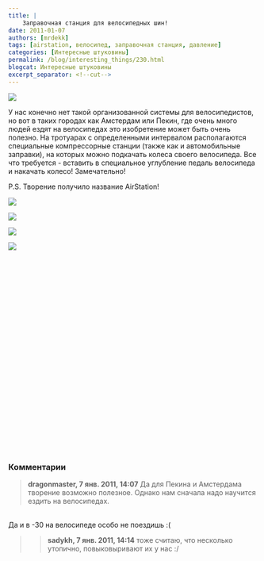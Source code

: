 ```yaml
---
title: |
    Заправочная станция для велосипедных шин!
date: 2011-01-07
authors: [mrdekk]
tags: [airstation, велосипед, заправочная станция, давление]
categories: [Интересные штуковины]
permalink: /blog/interesting_things/230.html
blogcat: Интересные штуковины
excerpt_separator: <!--cut-->
---
```



![](http://itw66.ru/uploads/images/00/00/01/2011/01/07/907659.jpg)


У нас конечно нет такой организованной системы для велосипедистов, но вот в таких городах как Амстердам или Пекин, где очень много людей ездят на велосипедах это изобретение может быть очень полезно. На тротуарах с определенными интервалом располагаются специальные компрессорные станции (также как и автомобильные заправки), на которых можно подкачать колеса своего велосипеда. Все что требуется - вставить в специальное углубление педаль велосипеда и накачать колесо! Замечательно!

P.S. Творение получило название AirStation!


<!--cut-->



![](http://itw66.ru/uploads/images/00/00/01/2011/01/07/48214a.jpg)


![](http://itw66.ru/uploads/images/00/00/01/2011/01/07/b74bf4.jpg)


![](http://itw66.ru/uploads/images/00/00/01/2011/01/07/291e61.jpg)


![](http://itw66.ru/uploads/images/00/00/01/2011/01/07/e3da1d.jpg)


<object width="640" height="390"><param name="movie" value="http://www.youtube.com/v/NPLQoTOHVf0&hl=en_US&feature=player_embedded&version=3"></param><param name="allowFullScreen" value="true"></param><param name="allowScriptAccess" value="always"></param><embed src="http://www.youtube.com/v/NPLQoTOHVf0&hl=en_US&feature=player_embedded&version=3" type="application/x-shockwave-flash" allowfullscreen="true" allowScriptAccess="always" width="640" height="390"></embed></object>

### Комментарии

> **dragonmaster, 7 янв. 2011, 14:07**
> Да для Пекина и Амстердама творение возможно полезное. Однако нам сначала надо научится ездить на велосипедах.<br/>
<br/>
Да и в -30 на велосипеде особо не поездишь :(

>> **sadykh, 7 янв. 2011, 14:14**
>> тоже считаю, что несколько утопично, повыковыривают их у нас :/
